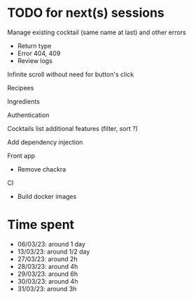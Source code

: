 # TODO for next(s) sessions

Manage existing cocktail (same name at last) and other errors
- Return type
- Error 404, 409
- Review logs

Infinite scroll without need for button's click

Recipees

Ingredients

Authentication

Cocktails list additional features (filter, sort ?)

Add dependency injection


Front app
- Remove chackra
  
CI
- Build docker images

# Time spent

- 06/03/23: around 1 day
- 13/03/23: around 1/2 day
- 27/03/23: around 2h
- 28/03/23: around 4h
- 29/03/23: around 6h
- 30/03/23: around 4h
- 31/03/23: around 3h